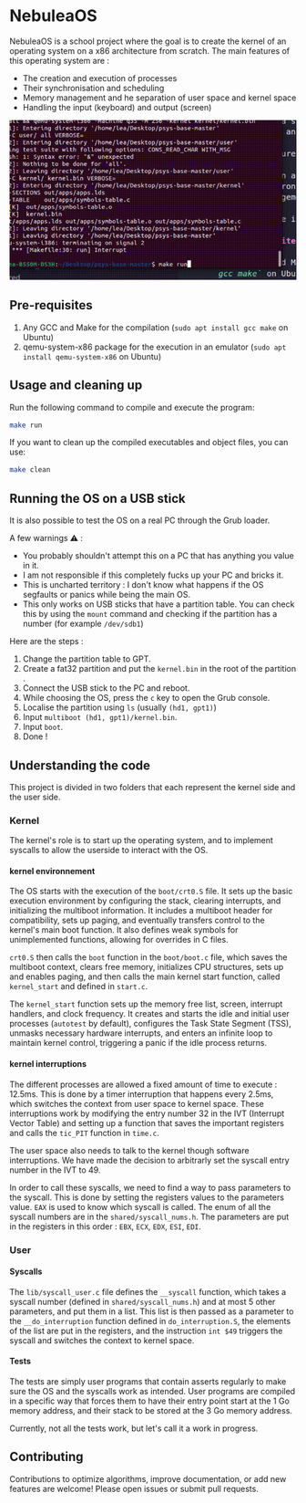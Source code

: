 # NebuleaOS

NebuleaOS is a school project where the goal is to create the kernel of an operating system on a x86 architecture from scratch.
The main features of this operating system are :

* The creation and execution of processes
* Their synchronisation and scheduling
* Memory management and he separation of user space and kernel space
* Handling the input (keyboard) and output (screen)

![Video of a standard use of the OS](intro.gif)

## Pre-requisites

1. Any GCC and Make for the compilation (`sudo apt install gcc make` on Ubuntu)
2. qemu-system-x86 package for the execution in an emulator (`sudo apt install qemu-system-x86` on Ubuntu)

## Usage and cleaning up

Run the following command to compile and execute the program:

```bash
make run
```

If you want to clean up the compiled executables and object files, you can use:

```bash
make clean
```

## Running the OS on a USB stick

It is also possible to test the OS on a real PC through the Grub loader. 

A few warnings ⚠️ :
* You probably shouldn't attempt this on a PC that has anything you value in it.
* I am not responsible if this completely fucks up your PC and bricks it.
* This is uncharted territory : I don't know what happens if the OS segfaults or panics while being the main OS.
* This only works on USB sticks that have a partition table. You can check this by using the `mount` command and checking if the partition has a number (for example `/dev/sdb1`)

Here are the steps :
1. Change the partition table to GPT.
2. Create a fat32 partition and put the `kernel.bin` in the root of the partition .
3. Connect the USB stick to the PC and reboot.
4. While choosing the OS, press the `c` key to open the Grub console.
5. Localise the partition using `ls` (usually `(hd1, gpt1)`)
6. Input `multiboot (hd1, gpt1)/kernel.bin`.
7. Input `boot`.
8. Done !


## Understanding the code

This project is divided in two folders that each represent the kernel side and the user side.

### Kernel

The kernel's role is to start up the operating system, and to implement syscalls to allow the userside to interact with the OS. 

#### kernel environnement

The OS starts with the execution of the `boot/crt0.S` file. It sets up the basic execution environment by configuring the stack, clearing interrupts, and initializing the multiboot information. It includes a multiboot header for compatibility, sets up paging, and eventually transfers control to the kernel's main boot function. It also defines weak symbols for unimplemented functions, allowing for overrides in C files.

`crt0.S` then calls the `boot` function in the `boot/boot.c` file, which saves the multiboot context, clears free memory, initializes CPU structures, sets up and enables paging, and then calls the main kernel start function, called `kernel_start` and defined in `start.c`.

The `kernel_start` function sets up the memory free list, screen, interrupt handlers, and clock frequency. It creates and starts the idle and initial user processes (`autotest` by default), configures the Task State Segment (TSS), unmasks necessary hardware interrupts, and enters an infinite loop to maintain kernel control, triggering a panic if the idle process returns.

#### kernel interruptions

The different processes are allowed a fixed amount of time to execute : 12.5ms. This is done by a timer interruption that happens every 2.5ms, which switches the context from user space to kernel space. These interruptions work by modifying the entry number 32 in the IVT (Interrupt Vector Table) and setting up a function that saves the important registers and calls the `tic_PIT` function in `time.c`.

The user space also needs to talk to the kernel though software interruptions. We have made the decision to arbitrarly set the syscall entry number in the IVT to 49. 

In order to call these syscalls, we need to find a way to pass parameters to the syscall. This is done by setting the registers values to the parameters value. `EAX` is used to know which syscall is called. The enum of all the syscall numbers are in the `shared/syscall_nums.h`. The parameters are put in the registers in this order : `EBX`, `ECX`, `EDX`, `ESI`, `EDI`.

### User

#### Syscalls

The `lib/syscall_user.c` file defines the `__syscall` function, which takes a syscall number (defined in `shared/syscall_nums.h`) and at most 5 other parameters, and put them in a list. This list is then passed as a parameter to the `__do_interruption` function defined in `do_interruption.S`, the elements of the list are put in the registers, and the instruction `int $49` triggers the syscall and switches the context to kernel space.

#### Tests

The tests are simply user programs that contain asserts regularly to make sure the OS and the syscalls work as intended. User programs are compiled in a specific way that forces them to have their entry point start at the 1 Go memory address, and their stack to be stored at the 3 Go memory address.

Currently, not all the tests work, but let's call it a work in progress.

## Contributing

Contributions to optimize algorithms, improve documentation, or add new features are welcome! Please open issues or submit pull requests.